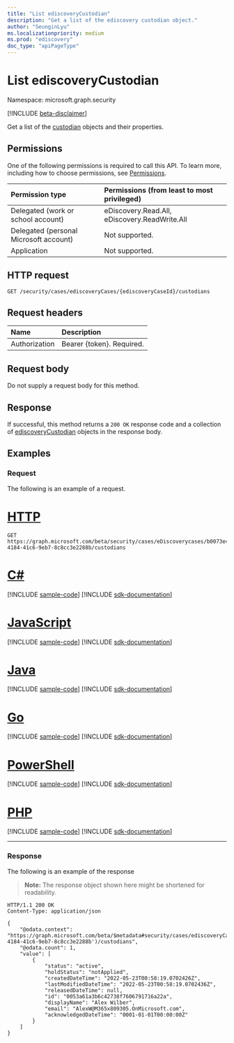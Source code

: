 ```yaml
---
title: "List ediscoveryCustodian"
description: "Get a list of the ediscovery custodian object."
author: "SeunginLyu"
ms.localizationpriority: medium
ms.prod: "ediscovery"
doc_type: "apiPageType"
---
```


# List ediscoveryCustodian
Namespace: microsoft.graph.security

[!INCLUDE [beta-disclaimer](../../includes/beta-disclaimer.md)]

Get a list of the [custodian](../resources/security-ediscoverycustodian.md) objects and their properties.

## Permissions
One of the following permissions is required to call this API. To learn more, including how to choose permissions, see [Permissions](/graph/permissions-reference).

|Permission type|Permissions (from least to most privileged)|
|:---|:---|
|Delegated (work or school account)|eDiscovery.Read.All, eDiscovery.ReadWrite.All|
|Delegated (personal Microsoft account)|Not supported.|
|Application|Not supported.|

## HTTP request

<!-- {
  "blockType": "ignored"
}
-->
``` http
GET /security/cases/ediscoveryCases/{ediscoveryCaseId}/custodians
```

## Request headers
|Name|Description|
|:---|:---|
|Authorization|Bearer {token}. Required.|

## Request body

Do not supply a request body for this method.
## Response

If successful, this method returns a `200 OK` response code and a collection of [ediscoveryCustodian](../resources/security-ediscoverycustodian.md) objects in the response body.

## Examples

### Request
The following is an example of a request.

# [HTTP](#tab/http)
<!-- {
  "blockType": "request",
  "name": "list_ediscoverycustodian_from_"
}
-->
``` http
GET https://graph.microsoft.com/beta/security/cases/eDiscoverycases/b0073e4e-4184-41c6-9eb7-8c8cc3e2288b/custodians
```

# [C#](#tab/csharp)
[!INCLUDE [sample-code](../includes/snippets/csharp/list-ediscoverycustodian-from--csharp-snippets.md)]
[!INCLUDE [sdk-documentation](../includes/snippets/snippets-sdk-documentation-link.md)]

# [JavaScript](#tab/javascript)
[!INCLUDE [sample-code](../includes/snippets/javascript/list-ediscoverycustodian-from--javascript-snippets.md)]
[!INCLUDE [sdk-documentation](../includes/snippets/snippets-sdk-documentation-link.md)]

# [Java](#tab/java)
[!INCLUDE [sample-code](../includes/snippets/java/list-ediscoverycustodian-from--java-snippets.md)]
[!INCLUDE [sdk-documentation](../includes/snippets/snippets-sdk-documentation-link.md)]

# [Go](#tab/go)
[!INCLUDE [sample-code](../includes/snippets/go/list-ediscoverycustodian-from--go-snippets.md)]
[!INCLUDE [sdk-documentation](../includes/snippets/snippets-sdk-documentation-link.md)]

# [PowerShell](#tab/powershell)
[!INCLUDE [sample-code](../includes/snippets/powershell/list-ediscoverycustodian-from--powershell-snippets.md)]
[!INCLUDE [sdk-documentation](../includes/snippets/snippets-sdk-documentation-link.md)]

# [PHP](#tab/php)
[!INCLUDE [sample-code](../includes/snippets/php/list-ediscoverycustodian-from--php-snippets.md)]
[!INCLUDE [sdk-documentation](../includes/snippets/snippets-sdk-documentation-link.md)]

---


### Response
The following is an example of the response
>**Note:** The response object shown here might be shortened for readability.
<!-- {
  "blockType": "response",
  "truncated": true,
  "@odata.type": "microsoft.graph.security.ediscoveryCustodian"
}
-->
``` http
HTTP/1.1 200 OK
Content-Type: application/json

{
    "@odata.context": "https://graph.microsoft.com/beta/$metadata#security/cases/ediscoveryCases('b0073e4e-4184-41c6-9eb7-8c8cc3e2288b')/custodians",
    "@odata.count": 1,
    "value": [
        {
            "status": "active",
            "holdStatus": "notApplied",
            "createdDateTime": "2022-05-23T00:58:19.0702426Z",
            "lastModifiedDateTime": "2022-05-23T00:58:19.0702436Z",
            "releasedDateTime": null,
            "id": "0053a61a3b6c42738f7606791716a22a",
            "displayName": "Alex Wilber",
            "email": "AlexW@M365x809305.OnMicrosoft.com",
            "acknowledgedDateTime": "0001-01-01T00:00:00Z"
        }
    ]
}
```

